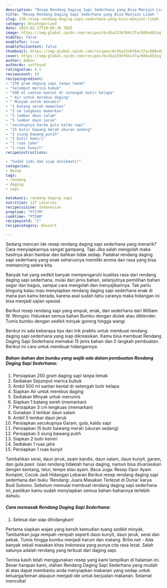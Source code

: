```yaml
---
description: "Resep Rendang Daging Sapi Sederhana yang Bisa Manjain Lidah "
title: "Resep Rendang Daging Sapi Sederhana yang Bisa Manjain Lidah "
slug: 230-resep-rendang-daging-sapi-sederhana-yang-bisa-manjain-lidah
category: Uncategorized
date: 2023-02-17T10:09:30.766Z
image: https://img-global.cpcdn.com/recipes/6c45a2336f84c37a/680x482cq70/rendang-daging-sapi-sederhana-foto-resep-utama.jpg
hideToc: false
enableToc: true
enableTocContent: false
thumbnail: https://img-global.cpcdn.com/recipes/6c45a2336f84c37a/680x482cq70/rendang-daging-sapi-sederhana-foto-resep-utama.jpg
cover: https://img-global.cpcdn.com/recipes/6c45a2336f84c37a/680x482cq70/rendang-daging-sapi-sederhana-foto-resep-utama.jpg
author: Admin
authorAv: notfound
ratingvalue: 4.1
reviewcount: 19
recipeingredient:
- "250 gram daging sapi tanpa lemak"
- "Sejumput merica bubuk"
- "500 ml santan kental dr setengah butir kelapa"
- " Air untuk merebus daging"
- " Minyak untuk menumis"
- "1 batang sereh memarkan"
- "3 cm lengkuas memarkan"
- "3 lembar daun salam"
- "5 lembar daun jeruk"
- "secukupnya Garam gula kaldu sapi"
- "15 butir bawang merah ukuran sedang"
- "3 siung bawang putih"
- "2 butir kemiri"
- "1 ruas jahe"
- "1 ruas kunyit"
recipeinstructions:

- "Sudah jadi dan siap dinikmati!"
categories:
- Resep
tags:
- rendang
- daging
- sapi

katakunci: rendang daging sapi 
nutrition: 127 calories
recipecuisine: Indonesian
preptime: "PT27M"
cooktime: "PT58M"
recipeyield: "2"
recipecategory: Dessert

---
```



Sedang mencari ide resep rendang daging sapi sederhana yang menarik? Cara menyiapkannya sangat gampang. Tapi Jika salah mengolah maka hasilnya akan hambar dan bahkan tidak sedap. Padahal rendang daging sapi sederhana yang enak seharusnya memiliki aroma dan rasa yang bisa memancing selera kita.


Banyak hal yang sedikit banyak mempengaruhi kualitas rasa dari rendang daging sapi sederhana, mulai dari jenis bahan, selanjutnya pemilihan bahan segar dan bagus, sampai cara mengolah dan menyajikannya. Tak perlu bingung kalau mau menyiapkan rendang daging sapi sederhana enak di mana pun kamu berada, karena asal sudah tahu caranya maka hidangan ini bisa menjadi sajian spesial.

Berikut resep rendang sapi yang empuk, enak, dan sederhana dari William W. Wongso: Haluskan semua bahan Bumbu dengan diulek atau diblender. Tumis bumbu dengan sedikit minyak goreng hingga wangi.


Berikut ini ada beberapa tips dan trik praktis untuk membuat rendang daging sapi sederhana yang siap dikreasikan. Kamu bisa membuat Rendang Daging Sapi Sederhana memakai 15 jenis bahan dan 0 langkah pembuatan. Berikut ini cara untuk membuat hidangannya.

<!--inarticleads1-->

##### Bahan-bahan dan bumbu yang wajib ada dalam pembuatan Rendang Daging Sapi Sederhana:

1. Persiapkan 250 gram daging sapi tanpa lemak
1. Sediakan Sejumput merica bubuk
1. Ambil 500 ml santan kental dr setengah butir kelapa
1. Siapkan  Air untuk merebus daging
1. Sediakan  Minyak untuk menumis
1. Siapkan 1 batang sereh (memarkan)
1. Persiapkan 3 cm lengkuas (memarkan)
1. Gunakan 3 lembar daun salam
1. Ambil 5 lembar daun jeruk
1. Persiapkan secukupnya Garam, gula, kaldu sapi
1. Persiapkan 15 butir bawang merah (ukuran sedang)
1. Persiapkan 3 siung bawang putih
1. Siapkan 2 butir kemiri
1. Sediakan 1 ruas jahe
1. Persiapkan 1 ruas kunyit


Tambahkan serai, daun jeruk, asam kandis, daun salam, daun kunyit, garam, dan gula pasir. Isian rendang tidaklah harus daging, namun bisa divariasikan dengen kentang, telur, tempe atau ayam. Baca Juga: Resep Opor Ayam Komplet, Cocok Jadi Hidangan Lebaran Berikut resep rendang daging sapi sederhana dari buku &#39;Rendang: Juara Masakan Terlezat di Dunia&#39; karya Budi Sutomo. Sebelum memulai membuat rendang daging sapi sederhana ini, pastikan kamu sudah menyiapkan semua bahan-bahannya terlebih dahulu. 

<!--inarticleads2-->

##### Cara memasak Rendang Daging Sapi Sederhana:


1. Selesai dan siap dihidangkan!

Pertama siapkan wajan yang bersih kemudian tuang sedikit minyak. Tambahkan juga rempah-rempah seperti daun kunyit, daun jeruk, serai dan pekak. Tumis hingga bumbu menjadi harum dan matang. Brilio.net - Ada banyak sekali masakan khas Indonesia yang punya cita rasa lezat. Salah satunya adalah rendang yang terbuat dari daging sapi. 

Terima kasih telah menggunakan resep yang kami tampilkan di halaman ini. Besar harapan kami, olahan Rendang Daging Sapi Sederhana yang mudah di atas dapat membantu anda menyiapkan makanan yang sedap untuk keluarga/teman ataupun menjadi ide untuk berjualan makanan. Selamat mencoba!

